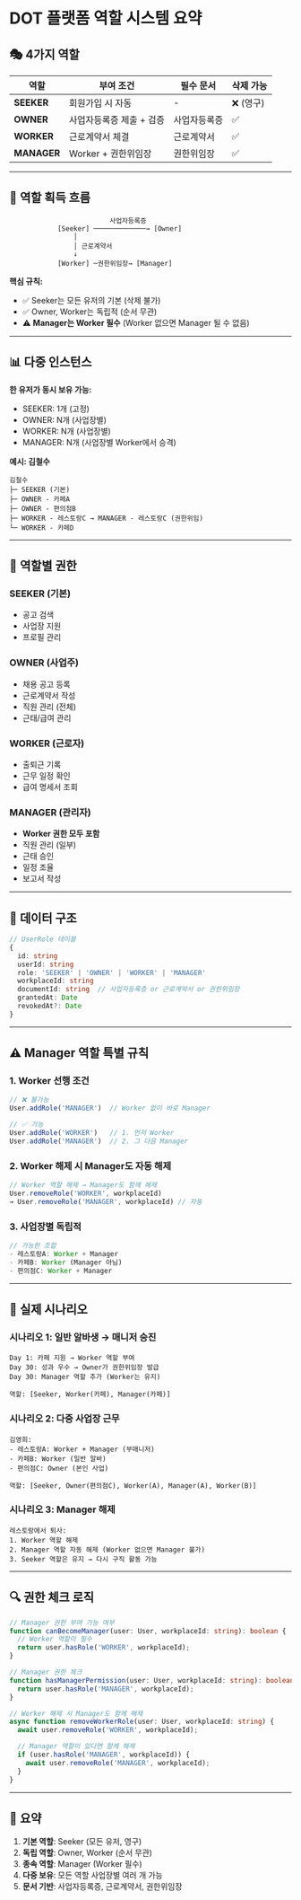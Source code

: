 # DOT 플랫폼 역할 시스템 요약

## 🎭 4가지 역할

| 역할 | 부여 조건 | 필수 문서 | 삭제 가능 |
|------|----------|-----------|-----------|
| **SEEKER** | 회원가입 시 자동 | - | ❌ (영구) |
| **OWNER** | 사업자등록증 제출 + 검증 | 사업자등록증 | ✅ |
| **WORKER** | 근로계약서 체결 | 근로계약서 | ✅ |
| **MANAGER** | Worker + 권한위임장 | 권한위임장 | ✅ |

---

## 🔄 역할 획득 흐름

```
                         사업자등록증
            [Seeker] ─────────────→ [Owner]
                │
                │ 근로계약서
                ↓
            [Worker] ─권한위임장→ [Manager]
```

**핵심 규칙:**
- ✅ Seeker는 모든 유저의 기본 (삭제 불가)
- ✅ Owner, Worker는 독립적 (순서 무관)
- ⚠️ **Manager는 Worker 필수** (Worker 없으면 Manager 될 수 없음)

---

## 📊 다중 인스턴스

**한 유저가 동시 보유 가능:**
- SEEKER: 1개 (고정)
- OWNER: N개 (사업장별)
- WORKER: N개 (사업장별)
- MANAGER: N개 (사업장별 Worker에서 승격)

**예시: 김철수**
```
김철수
├─ SEEKER (기본)
├─ OWNER - 카페A
├─ OWNER - 편의점B
├─ WORKER - 레스토랑C → MANAGER - 레스토랑C (권한위임)
└─ WORKER - 카페D
```

---

## 🔐 역할별 권한

### SEEKER (기본)
- 공고 검색
- 사업장 지원
- 프로필 관리

### OWNER (사업주)
- 채용 공고 등록
- 근로계약서 작성
- 직원 관리 (전체)
- 근태/급여 관리

### WORKER (근로자)
- 출퇴근 기록
- 근무 일정 확인
- 급여 명세서 조회

### MANAGER (관리자)
- **Worker 권한 모두 포함**
- 직원 관리 (일부)
- 근태 승인
- 일정 조율
- 보고서 작성

---

## 💾 데이터 구조

```typescript
// UserRole 테이블
{
  id: string
  userId: string
  role: 'SEEKER' | 'OWNER' | 'WORKER' | 'MANAGER'
  workplaceId: string
  documentId: string  // 사업자등록증 or 근로계약서 or 권한위임장
  grantedAt: Date
  revokedAt?: Date
}
```

---

## ⚠️ Manager 역할 특별 규칙

### 1. Worker 선행 조건
```typescript
// ❌ 불가능
User.addRole('MANAGER')  // Worker 없이 바로 Manager

// ✅ 가능
User.addRole('WORKER')   // 1. 먼저 Worker
User.addRole('MANAGER')  // 2. 그 다음 Manager
```

### 2. Worker 해제 시 Manager도 자동 해제
```typescript
// Worker 역할 해제 → Manager도 함께 해제
User.removeRole('WORKER', workplaceId)
→ User.removeRole('MANAGER', workplaceId) // 자동
```

### 3. 사업장별 독립적
```typescript
// 가능한 조합
- 레스토랑A: Worker + Manager
- 카페B: Worker (Manager 아님)
- 편의점C: Worker + Manager
```

---

## 📝 실제 시나리오

### 시나리오 1: 일반 알바생 → 매니저 승진
```
Day 1: 카페 지원 → Worker 역할 부여
Day 30: 성과 우수 → Owner가 권한위임장 발급
Day 30: Manager 역할 추가 (Worker는 유지)

역할: [Seeker, Worker(카페), Manager(카페)]
```

### 시나리오 2: 다중 사업장 근무
```
김영희:
- 레스토랑A: Worker + Manager (부매니저)
- 카페B: Worker (일반 알바)
- 편의점C: Owner (본인 사업)

역할: [Seeker, Owner(편의점C), Worker(A), Manager(A), Worker(B)]
```

### 시나리오 3: Manager 해제
```
레스토랑에서 퇴사:
1. Worker 역할 해제
2. Manager 역할 자동 해제 (Worker 없으면 Manager 불가)
3. Seeker 역할은 유지 → 다시 구직 활동 가능
```

---

## 🔍 권한 체크 로직

```typescript
// Manager 권한 부여 가능 여부
function canBecomeManager(user: User, workplaceId: string): boolean {
  // Worker 역할이 필수
  return user.hasRole('WORKER', workplaceId);
}

// Manager 권한 체크
function hasManagerPermission(user: User, workplaceId: string): boolean {
  return user.hasRole('MANAGER', workplaceId);
}

// Worker 해제 시 Manager도 함께 해제
async function removeWorkerRole(user: User, workplaceId: string) {
  await user.removeRole('WORKER', workplaceId);

  // Manager 역할이 있다면 함께 해제
  if (user.hasRole('MANAGER', workplaceId)) {
    await user.removeRole('MANAGER', workplaceId);
  }
}
```

---

## 📌 요약

1. **기본 역할**: Seeker (모든 유저, 영구)
2. **독립 역할**: Owner, Worker (순서 무관)
3. **종속 역할**: Manager (Worker 필수)
4. **다중 보유**: 모든 역할 사업장별 여러 개 가능
5. **문서 기반**: 사업자등록증, 근로계약서, 권한위임장